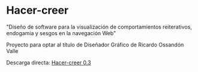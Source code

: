 Hacer-creer
===========

"Diseño de software para la visualización de comportamientos reiterativos, endogamia y sesgos en la navegación Web"

Proyecto para optar al título de Diseñador Gráfico de Ricardo Ossandón Valle

Descarga directa: <a href="https://github.com/hbarahona/hacer-creer/blob/master/Descarga%20Software/Hacer-creer_0.3.rar?raw=true">Hacer-creer 0.3</a> 
